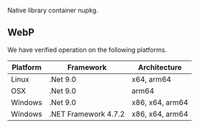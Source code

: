 Native library container nupkg.

## WebP

We have verified operation on the following platforms.

| Platform | Framework            | Architecture    | 
|----------|----------------------|-----------------|
| Linux    | .Net 9.0             | x64, arm64      |
| OSX      | .Net 9.0             | arm64           |
| Windows  | .Net 9.0             | x86, x64, arm64 |
| Windows  | .NET Framework 4.7.2 | x86, x64, arm64 |
